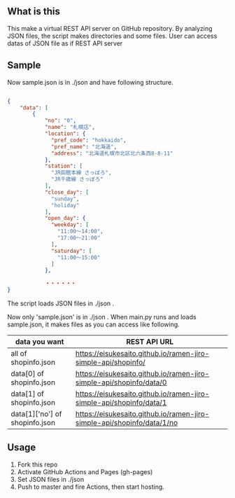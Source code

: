 ## What is this
This make a virtual REST API server on GitHub repository.
By analyzing JSON files, the script makes directories and some files.
User can access datas of JSON file as if REST API server

## Sample
Now sample.json is in ./json and have following structure.

```json

{
    "data": [
        {
            "no": "0",
            "name": "札幌店",
            "location": {
              "pref_code": "hokkaido",
              "pref_name": "北海道",
              "address": "北海道札幌市北区北六条西8-8-11"
            },
            "station": [
              "JR函館本線 さっぽろ",
              "JR千歳線 さっぽろ"
            ],
            "close_day": [
              "sunday",
              "holiday"
            ],
            "open_day": {
              "weekday": [
                "11:00～14:00",
                "17:00～21:00"
              ],
              "saturday": [
                "11:00～15:00"
              ]
            },
            
            ・・・・・・
}
```

The script loads JSON files in ./json .

Now only 'sample.json' is in ./json . When main.py runs and loads sample.json, it makes files as you can access like following.

|  data you want  |  REST API URL  |
| ---- | ---- |
|  all of shopinfo.json  |  https://eisukesaito.github.io/ramen-jiro-simple-api/shopinfo/  |
|  data[0] of shopinfo.json  | https://eisukesaito.github.io/ramen-jiro-simple-api/shopinfo/data/0  |
|  data[1] of shopinfo.json  |  https://eisukesaito.github.io/ramen-jiro-simple-api/shopinfo/data/1  |
|  data[1]['no'] of shopinfo.json  |  https://eisukesaito.github.io/ramen-jiro-simple-api/shopinfo/data/1/no  |

## Usage
1. Fork this repo
2. Activate GitHub Actions and Pages (gh-pages)
3. Set JSON files in ./json
4. Push to master and fire Actions, then start hosting.
